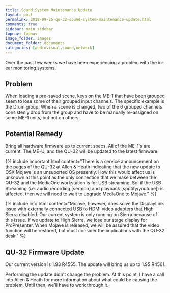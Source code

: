 ```yaml
---
title: Sound System Maintenance Update
layout: post
permalink: 2018-09-25-qu-32-sound-system-maintenance-update.html
comments: true
sidebar: main_sidebar
topnav: topnav
image_folder: images
document_folder: documents
categories: [audiovisual,sound,network]
---
```


Over the past few weeks we have been experiencing a problem with the in-ear monitoring systems.

## Problem

When loading a pre-saved scene, keys on the ME-1 that have been grouped seem to lose some of their grouped input channels.  The specific example is the Drum group.  When a scene is changed, two of the 6 grouped channels consistenly drop from the group and have to be manually re-assigned on some ME-1 units, but not on others.

## Potential Remedy

Bring all hardware firmware up to current specs.  All of the ME-1's are current.  The ME-U, and the QU-32 will be updated to the latest firmware.  

{% include important.html content="There is a service announcement on the pages of the QU-32 at Allen & Heath indicating that the new update to OSX Mojave is an unsuported OS presently.  How this would affect us is unknown at this point as the only connection that we make between the QU-32 and the MediaOne workstation is for USB streaming.  So, if the USB Streaming (i.e. audio recording [sermon] and playback [spotify/youtube]) is affected, then we will need to wait to upgrade MediaOne to Mojave." %}

{% include info.html content="Mojave, however, does solve the DisplayLink issue with externally connected USB to HDMI video adapters that High Sierra disabled.  Our current system is only running on Sierra because of this issue.  If we update to High Sierra, we lose our stage display for ProPresenter.  When Mojave is released, we will be assured that the video function will be restored, but must consider the implications with the QU-32 desk." %}

## QU-32 Firmware Update

Our current version is 1.93 R4555.  The update will bring us up to 1.95 R4561.


Performing the update didn't change the problem.  At this point, I have a call into Allen & Heath for more information about what could be causing the problem.  Until then, we'll have to work through it.
